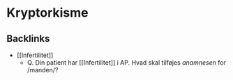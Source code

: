 # Kryptorkisme
## Backlinks
* [[Infertilitet]]
	* Q. Din patient har [[Infertilitet]] i AP. Hvad skal tilføjes *anamnesen* for /manden/? 

<!-- #anki/deck/Medicine #anki/tag/med/Abdominal surgery# -->

<!-- {BearID:2AF4FB2F-FFA3-4FE2-B631-778C127FDEA3-53319-000066A4004E8F8A} -->
